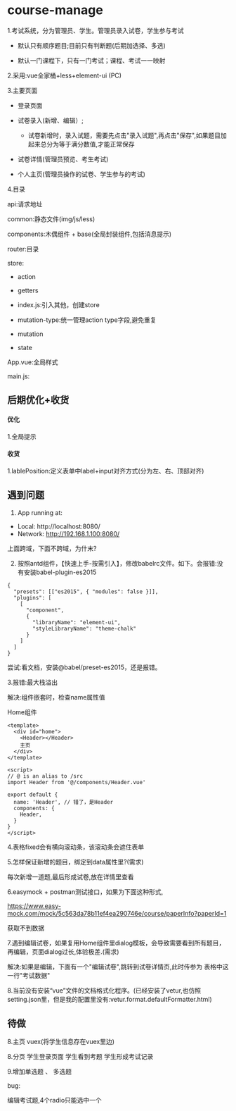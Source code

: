 # course-manage

1.考试系统，分为管理员、学生。管理员录入试卷，学生参与考试

* 默认只有顺序题目;目前只有判断题(后期加选择、多选)

* 默认一门课程下，只有一门考试；课程、考试一一映射

2.采用:vue全家桶+less+element-ui (PC)

3.主要页面

* 登录页面

* 试卷录入(新增、编辑）;
  * 试卷新增时，录入试题，需要先点击"录入试题",再点击"保存",如果题目加起来总分为等于满分数值,才能正常保存

* 试卷详情(管理员预览、考生考试)

* 个人主页(管理员操作的试卷、学生参与的考试)

4.目录

api:请求地址

common:静态文件(img/js/less)

components:木偶组件 + base(全局封装组件,包括消息提示)

router:目录

store:

* action

* getters

* index.js:引入其他，创建store

* mutation-type:统一管理action type字段,避免重复

* mutation

* state

App.vue:全局样式

main.js:

## 后期优化+收货

#### 优化

1.全局提示

#### 收货

1.lablePosition:定义表单中label+input对齐方式(分为左、右、顶部对齐)

## 遇到问题

1. App running at:
  - Local:   http://localhost:8080/
  - Network: http://192.168.1.100:8080/

  上面跨域，下面不跨域，为什末?

2. 按照antd组件，【快速上手-按需引入】，修改babelrc文件。如下。会报错:没有安装babel-plugin-es2015

```
{
  "presets": [["es2015", { "modules": false }]],
  "plugins": [
    [
      "component",
      {
        "libraryName": "element-ui",
        "styleLibraryName": "theme-chalk"
      }
    ]
  ]
}
```

尝试:看文档，安装@babel/preset-es2015，还是报错。

3.报错:最大栈溢出

解决:组件嵌套时，检查name属性值

Home组件

```
<template>
  <div id="home">
    <Header></Header>
    主页
  </div>
</template>

<script>
// @ is an alias to /src
import Header from '@/components/Header.vue'

export default {
  name: 'Header', // 错了，是Header
  components: {
    Header,
  }
}
</script>
```

4.表格fixed会有横向滚动条，该滚动条会遮住表单

5.怎样保证新增的题目，绑定到data属性里?(需求)

每次新增一道题,最后形成试卷,放在详情里查看

6.easymock + postman测试接口，如果为下面这种形式,

https://www.easy-mock.com/mock/5c563da78b11ef4ea290746e/course/paperInfo?paperId=1

获取不到数据

7.遇到编辑试卷，如果复用Home组件里dialog模板，会导致需要看到所有题目，再编辑，页面dialog过长,体验极差.(需求)

解决:如果是编辑，下面有一个"编辑试卷",跳转到试卷详情页,此时传参为 表格中这一行"考试数据"

8.当前没有安装“vue”文件的文档格式化程序。(已经安装了vetur,也仿照setting.json里，但是我的配置里没有:vetur.format.defaultFormatter.html)

## 待做

8.主页  vuex(将学生信息存在vuex里边)

8.分页   学生登录页面   学生看到考题   学生形成考试记录   

9.增加单选题 、 多选题

bug:

编辑考试题,4个radio只能选中一个